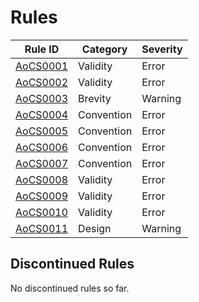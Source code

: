 # Rules
Rule ID                 | Category   | Severity
------------------------|------------|---------
[AoCS0001](AoCS0001.md) | Validity   | Error
[AoCS0002](AoCS0002.md) | Validity   | Error
[AoCS0003](AoCS0003.md) | Brevity    | Warning
[AoCS0004](AoCS0004.md) | Convention | Error
[AoCS0005](AoCS0005.md) | Convention | Error
[AoCS0006](AoCS0006.md) | Convention | Error
[AoCS0007](AoCS0007.md) | Convention | Error
[AoCS0008](AoCS0008.md) | Validity   | Error
[AoCS0009](AoCS0009.md) | Validity   | Error
[AoCS0010](AoCS0010.md) | Validity   | Error
[AoCS0011](AoCS0011.md) | Design     | Warning

## Discontinued Rules
No discontinued rules so far.
